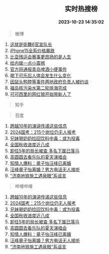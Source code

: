 <div align="center"><h2>实时热搜榜</h2><h4>2023-10-23 14:35:02</h4></div>

> 微博  

1. [这就是街舞6官宣队长](https://s.weibo.com/weibo?q=%23%E8%BF%99%E5%B0%B1%E6%98%AF%E8%A1%97%E8%88%9E6%E5%AE%98%E5%AE%A3%E9%98%9F%E9%95%BF%23&t=31&band_rank=1&Refer=top)<br />
2. [iPhone15全系价格暴跌](https://s.weibo.com/weibo?q=%23iPhone15%E5%85%A8%E7%B3%BB%E4%BB%B7%E6%A0%BC%E6%9A%B4%E8%B7%8C%23&t=31&band_rank=2&Refer=top)<br />
3. [比亚残运会赛事更昂扬的是人生](https://s.weibo.com/weibo?q=%23%E6%AF%94%E4%BA%9A%E6%AE%8B%E8%BF%90%E4%BC%9A%E8%B5%9B%E4%BA%8B%E6%9B%B4%E6%98%82%E6%89%AC%E7%9A%84%E6%98%AF%E4%BA%BA%E7%94%9F%23&t=31&band_rank=3&Refer=top)<br />
4. [给内娱一点小震撼](https://s.weibo.com/weibo?q=%23%E7%BB%99%E5%86%85%E5%A8%B1%E4%B8%80%E7%82%B9%E5%B0%8F%E9%9C%87%E6%92%BC%23&t=31&band_rank=4&Refer=top)<br />
5. [官方将通报青岛啤酒小便事件](https://s.weibo.com/weibo?q=%23%E5%AE%98%E6%96%B9%E5%B0%86%E9%80%9A%E6%8A%A5%E9%9D%92%E5%B2%9B%E5%95%A4%E9%85%92%E5%B0%8F%E4%BE%BF%E4%BA%8B%E4%BB%B6%23&t=31&band_rank=5&Refer=top)<br />
6. [喝下可乐后人体会发生什么变化](https://s.weibo.com/weibo?q=%E5%96%9D%E4%B8%8B%E5%8F%AF%E4%B9%90%E5%90%8E%E4%BA%BA%E4%BD%93%E4%BC%9A%E5%8F%91%E7%94%9F%E4%BB%80%E4%B9%88%E5%8F%98%E5%8C%96&t=31&band_rank=6&Refer=top)<br />
7. [因鼠头鸭脖等事件两地政府负责人被约谈](https://s.weibo.com/weibo?q=%23%E5%9B%A0%E9%BC%A0%E5%A4%B4%E9%B8%AD%E8%84%96%E7%AD%89%E4%BA%8B%E4%BB%B6%E4%B8%A4%E5%9C%B0%E6%94%BF%E5%BA%9C%E8%B4%9F%E8%B4%A3%E4%BA%BA%E8%A2%AB%E7%BA%A6%E8%B0%88%23&t=31&band_rank=7&Refer=top)<br />
8. [福岛核污染水第二轮排海完成](https://s.weibo.com/weibo?q=%23%E7%A6%8F%E5%B2%9B%E6%A0%B8%E6%B1%A1%E6%9F%93%E6%B0%B4%E7%AC%AC%E4%BA%8C%E8%BD%AE%E6%8E%92%E6%B5%B7%E5%AE%8C%E6%88%90%23&t=31&band_rank=8&Refer=top)<br />
9. [可可西里的网红狼开始带新人了](https://s.weibo.com/weibo?q=%23%E5%8F%AF%E5%8F%AF%E8%A5%BF%E9%87%8C%E7%9A%84%E7%BD%91%E7%BA%A2%E7%8B%BC%E5%BC%80%E5%A7%8B%E5%B8%A6%E6%96%B0%E4%BA%BA%E4%BA%86%23&t=31&band_rank=9&Refer=top)<br />

> 知乎  


> 百度  

1. [跨越10年的演讲传递这些信息](https://www.baidu.com/s?wd=%E8%B7%A8%E8%B6%8A10%E5%B9%B4%E7%9A%84%E6%BC%94%E8%AE%B2%E4%BC%A0%E9%80%92%E8%BF%99%E4%BA%9B%E4%BF%A1%E6%81%AF&sa=fyb_news&rsv_dl=fyb_news)<br />
2. [2024国考：215个岗位仍无人报考](https://www.baidu.com/s?wd=2024%E5%9B%BD%E8%80%83%EF%BC%9A215%E4%B8%AA%E5%B2%97%E4%BD%8D%E4%BB%8D%E6%97%A0%E4%BA%BA%E6%8A%A5%E8%80%83&sa=fyb_news&rsv_dl=fyb_news)<br />
3. [兄妹喝奶奶捡回饮料中毒：或为投毒](https://www.baidu.com/s?wd=%E5%85%84%E5%A6%B9%E5%96%9D%E5%A5%B6%E5%A5%B6%E6%8D%A1%E5%9B%9E%E9%A5%AE%E6%96%99%E4%B8%AD%E6%AF%92%EF%BC%9A%E6%88%96%E4%B8%BA%E6%8A%95%E6%AF%92&sa=fyb_news&rsv_dl=fyb_news)<br />
4. [全国秋收进度近八成](https://www.baidu.com/s?wd=%E5%85%A8%E5%9B%BD%E7%A7%8B%E6%94%B6%E8%BF%9B%E5%BA%A6%E8%BF%91%E5%85%AB%E6%88%90&sa=fyb_news&rsv_dl=fyb_news)<br />
5. [卸任5年的局长被查 多名下属已落马](https://www.baidu.com/s?wd=%E5%8D%B8%E4%BB%BB5%E5%B9%B4%E7%9A%84%E5%B1%80%E9%95%BF%E8%A2%AB%E6%9F%A5+%E5%A4%9A%E5%90%8D%E4%B8%8B%E5%B1%9E%E5%B7%B2%E8%90%BD%E9%A9%AC&sa=fyb_news&rsv_dl=fyb_news)<br />
6. [高圆圆去看乐队的夏天演唱会](https://www.baidu.com/s?wd=%E9%AB%98%E5%9C%86%E5%9C%86%E5%8E%BB%E7%9C%8B%E4%B9%90%E9%98%9F%E7%9A%84%E5%A4%8F%E5%A4%A9%E6%BC%94%E5%94%B1%E4%BC%9A&sa=fyb_news&rsv_dl=fyb_news)<br />
7. [知情人爆料：章子怡汪峰已离婚](https://www.baidu.com/s?wd=%E7%9F%A5%E6%83%85%E4%BA%BA%E7%88%86%E6%96%99%EF%BC%9A%E7%AB%A0%E5%AD%90%E6%80%A1%E6%B1%AA%E5%B3%B0%E5%B7%B2%E7%A6%BB%E5%A9%9A&sa=fyb_news&rsv_dl=fyb_news)<br />
8. [汪峰章子怡离婚？男方电话无人接听](https://www.baidu.com/s?wd=%E6%B1%AA%E5%B3%B0%E7%AB%A0%E5%AD%90%E6%80%A1%E7%A6%BB%E5%A9%9A%EF%BC%9F%E7%94%B7%E6%96%B9%E7%94%B5%E8%AF%9D%E6%97%A0%E4%BA%BA%E6%8E%A5%E5%90%AC&sa=fyb_news&rsv_dl=fyb_news)<br />
9. [“济南地铁施工遇泉眼”系谣言](https://www.baidu.com/s?wd=%E2%80%9C%E6%B5%8E%E5%8D%97%E5%9C%B0%E9%93%81%E6%96%BD%E5%B7%A5%E9%81%87%E6%B3%89%E7%9C%BC%E2%80%9D%E7%B3%BB%E8%B0%A3%E8%A8%80&sa=fyb_news&rsv_dl=fyb_news)<br />

> 哔哩哔哩  

1. [跨越10年的演讲传递这些信息](https://www.baidu.com/s?wd=%E8%B7%A8%E8%B6%8A10%E5%B9%B4%E7%9A%84%E6%BC%94%E8%AE%B2%E4%BC%A0%E9%80%92%E8%BF%99%E4%BA%9B%E4%BF%A1%E6%81%AF&sa=fyb_news&rsv_dl=fyb_news)<br />
2. [2024国考：215个岗位仍无人报考](https://www.baidu.com/s?wd=2024%E5%9B%BD%E8%80%83%EF%BC%9A215%E4%B8%AA%E5%B2%97%E4%BD%8D%E4%BB%8D%E6%97%A0%E4%BA%BA%E6%8A%A5%E8%80%83&sa=fyb_news&rsv_dl=fyb_news)<br />
3. [兄妹喝奶奶捡回饮料中毒：或为投毒](https://www.baidu.com/s?wd=%E5%85%84%E5%A6%B9%E5%96%9D%E5%A5%B6%E5%A5%B6%E6%8D%A1%E5%9B%9E%E9%A5%AE%E6%96%99%E4%B8%AD%E6%AF%92%EF%BC%9A%E6%88%96%E4%B8%BA%E6%8A%95%E6%AF%92&sa=fyb_news&rsv_dl=fyb_news)<br />
4. [全国秋收进度近八成](https://www.baidu.com/s?wd=%E5%85%A8%E5%9B%BD%E7%A7%8B%E6%94%B6%E8%BF%9B%E5%BA%A6%E8%BF%91%E5%85%AB%E6%88%90&sa=fyb_news&rsv_dl=fyb_news)<br />
5. [卸任5年的局长被查 多名下属已落马](https://www.baidu.com/s?wd=%E5%8D%B8%E4%BB%BB5%E5%B9%B4%E7%9A%84%E5%B1%80%E9%95%BF%E8%A2%AB%E6%9F%A5+%E5%A4%9A%E5%90%8D%E4%B8%8B%E5%B1%9E%E5%B7%B2%E8%90%BD%E9%A9%AC&sa=fyb_news&rsv_dl=fyb_news)<br />
6. [高圆圆去看乐队的夏天演唱会](https://www.baidu.com/s?wd=%E9%AB%98%E5%9C%86%E5%9C%86%E5%8E%BB%E7%9C%8B%E4%B9%90%E9%98%9F%E7%9A%84%E5%A4%8F%E5%A4%A9%E6%BC%94%E5%94%B1%E4%BC%9A&sa=fyb_news&rsv_dl=fyb_news)<br />
7. [知情人爆料：章子怡汪峰已离婚](https://www.baidu.com/s?wd=%E7%9F%A5%E6%83%85%E4%BA%BA%E7%88%86%E6%96%99%EF%BC%9A%E7%AB%A0%E5%AD%90%E6%80%A1%E6%B1%AA%E5%B3%B0%E5%B7%B2%E7%A6%BB%E5%A9%9A&sa=fyb_news&rsv_dl=fyb_news)<br />
8. [汪峰章子怡离婚？男方电话无人接听](https://www.baidu.com/s?wd=%E6%B1%AA%E5%B3%B0%E7%AB%A0%E5%AD%90%E6%80%A1%E7%A6%BB%E5%A9%9A%EF%BC%9F%E7%94%B7%E6%96%B9%E7%94%B5%E8%AF%9D%E6%97%A0%E4%BA%BA%E6%8E%A5%E5%90%AC&sa=fyb_news&rsv_dl=fyb_news)<br />
9. [“济南地铁施工遇泉眼”系谣言](https://www.baidu.com/s?wd=%E2%80%9C%E6%B5%8E%E5%8D%97%E5%9C%B0%E9%93%81%E6%96%BD%E5%B7%A5%E9%81%87%E6%B3%89%E7%9C%BC%E2%80%9D%E7%B3%BB%E8%B0%A3%E8%A8%80&sa=fyb_news&rsv_dl=fyb_news)<br />
